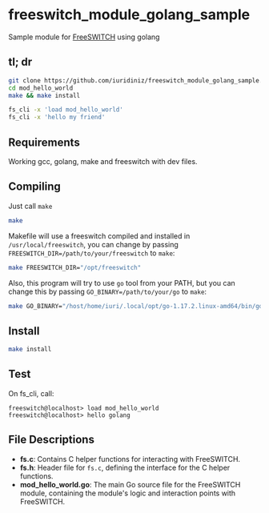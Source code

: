 # freeswitch_module_golang_sample
Sample module for [FreeSWITCH](https://github.com/signalwire/freeswitch) using golang


## tl; dr

```bash
git clone https://github.com/iuridiniz/freeswitch_module_golang_sample.git mod_hello_world
cd mod_hello_world
make && make install

fs_cli -x 'load mod_hello_world'
fs_cli -x 'hello my friend'
```

## Requirements

Working gcc, golang, make and freeswitch with dev files.

## Compiling

Just call `make`

```bash
make
```

Makefile will use a freeswitch compiled and installed in `/usr/local/freeswitch`, you can change by passing `FREESWITCH_DIR=/path/to/your/freeswitch` to `make`:

```bash
make FREESWITCH_DIR="/opt/freeswitch"
``` 

Also, this program will try to use `go` tool from your PATH, but you can change this by passing `GO_BINARY=/path/to/your/go` to `make`:

```bash
make GO_BINARY="/host/home/iuri/.local/opt/go-1.17.2.linux-amd64/bin/go"
```

## Install

```bash
make install
```

## Test

On fs_cli, call:

```cli
freeswitch@localhost> load mod_hello_world
freeswitch@localhost> hello golang
```

## File Descriptions

- **fs.c**: Contains C helper functions for interacting with FreeSWITCH.
- **fs.h**: Header file for `fs.c`, defining the interface for the C helper functions.
- **mod_hello_world.go**: The main Go source file for the FreeSWITCH module, containing the module's logic and interaction points with FreeSWITCH.
